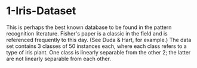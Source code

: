 # 1-Iris-Dataset
This is perhaps the best known database to be found in the pattern recognition literature. 
Fisher's paper is a classic in the field and is referenced frequently to this day. (See Duda & Hart, for example.) 
The data set contains 3 classes of 50 instances each, where each class refers to a type of iris plant. 
One class is linearly separable from the other 2; the latter are not linearly separable from each other.



